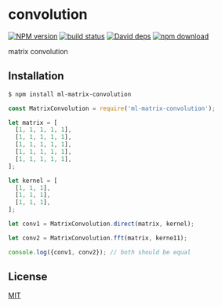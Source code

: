 # convolution

  [![NPM version][npm-image]][npm-url]
  [![build status][travis-image]][travis-url]
  [![David deps][david-image]][david-url]
  [![npm download][download-image]][download-url]
  
matrix convolution

## Installation

```bash
$ npm install ml-matrix-convolution
```

```js
const MatrixConvolution = require('ml-matrix-convolution');

let matrix = [
  [1, 1, 1, 1, 1],
  [1, 1, 1, 1, 1],
  [1, 1, 1, 1, 1],
  [1, 1, 1, 1, 1],
  [1, 1, 1, 1, 1],
];

let kernel = [
  [1, 1, 1],
  [1, 1, 1],
  [1, 1, 1],
];

let conv1 = MatrixConvolution.direct(matrix, kernel);

let conv2 = MatrixConvolution.fft(matrix, kerne11);

console.log({conv1, conv2}); // both should be equal

```

## License

[MIT](./LICENSE)

[npm-image]: https://img.shields.io/npm/v/ml-convolution.svg?style=flat-square
[npm-url]: https://npmjs.org/package/ml-convolution
[travis-image]: https://img.shields.io/travis/mljs/convolution/master.svg?style=flat-square
[travis-url]: https://travis-ci.org/mljs/convolution
[david-image]: https://img.shields.io/david/mljs/convolution.svg?style=flat-square
[david-url]: https://david-dm.org/mljs/convolution
[download-image]: https://img.shields.io/npm/dm/ml-convolution.svg?style=flat-square
[download-url]: https://npmjs.org/package/ml-convolution